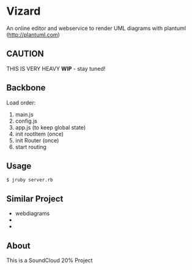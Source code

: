 # Vizard

An online editor and webservice to render UML diagrams with plantuml (http://plantuml.com)

## CAUTION

THIS IS VERY HEAVY **WIP** - stay tuned!

## Backbone

Load order:

1. main.js
2. config.js
3. app.js (to keep global state)
4. init rootItem (once)
5. init Router (once)
6. start routing


## Usage

```
$ jruby server.rb
```


## Similar Project

  * webdiagrams
  *
  *


## About

This is a SoundCloud 20% Project
